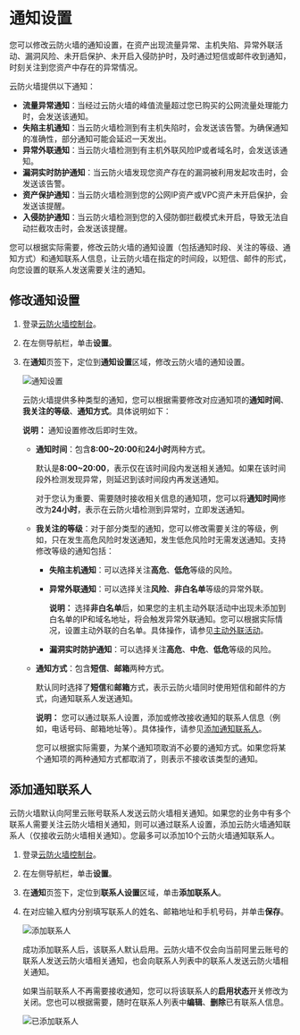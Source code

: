 # 通知设置

您可以修改云防火墙的通知设置，在资产出现流量异常、主机失陷、异常外联活动、漏洞风险、未开启保护、未开启入侵防护时，及时通过短信或邮件收到通知，时刻关注到您资产中存在的异常情况。

云防火墙提供以下通知：

-   **流量异常通知**：当经过云防火墙的峰值流量超过您已购买的公网流量处理能力时，会发送该通知。
-   **失陷主机通知**：当云防火墙检测到有主机失陷时，会发送该告警。为确保通知的准确性，部分通知可能会延迟一天发出。
-   **异常外联通知**：当云防火墙检测到有主机外联风险IP或者域名时，会发送该通知。
-   **漏洞实时防护通知**：当云防火墙发现您资产存在的漏洞被利用发起攻击时，会发送该告警。
-   **资产保护通知**：当云防火墙检测到您的公网IP资产或VPC资产未开启保护，会发送该提醒。
-   **入侵防护通知**：当云防火墙检测到您的入侵防御拦截模式未开启，导致无法自动拦截攻击时，会发送该提醒。

您可以根据实际需要，修改云防火墙的通知设置（包括通知时段、关注的等级、通知方式）和通知联系人信息，让云防火墙在指定的时间段，以短信、邮件的形式，向您设置的联系人发送需要关注的通知。

## 修改通知设置

1.  登录[云防火墙控制台](https://yundun.console.aliyun.com/?p=cfwnext)。

2.  在左侧导航栏，单击**设置**。

3.  在**通知**页签下，定位到**通知设置**区域，修改云防火墙的通知设置。

    ![通知设置](https://static-aliyun-doc.oss-accelerate.aliyuncs.com/assets/img/zh-CN/9500522161/p166927.png)

    云防火墙提供多种类型的通知，您可以根据需要修改对应通知项的**通知时间**、**我关注的等级**、**通知方式**。具体说明如下：

    **说明：** 通知设置修改后即时生效。

    -   **通知时间**：包含**8:00~20:00**和**24小时**两种方式。

        默认是**8:00~20:00**，表示仅在该时间段内发送相关通知。如果在该时间段外检测发现异常，则延迟到该时间段内再发送通知。

        对于您认为重要、需要随时接收相关信息的通知项，您可以将**通知时间**修改为**24小时**，表示在云防火墙检测到异常时，立即发送通知。

    -   **我关注的等级**：对于部分类型的通知，您可以修改需要关注的等级，例如，只在发生高危风险时发送通知，发生低危风险时无需发送通知。支持修改等级的通知包括：
        -   **失陷主机通知**：可以选择关注**高危**、**低危**等级的风险。
        -   **异常外联通知**：可以选择关注**风险**、**非白名单**等级的异常外联。

            **说明：** 选择**非白名单**后，如果您的主机主动外联活动中出现未添加到白名单的IP和域名地址，将会触发异常外联通知。您可以根据实际情况，设置主动外联的白名单。具体操作，请参见[主动外联活动](/intl.zh-CN/网络流量分析/主动外联活动.md)。

        -   **漏洞实时防护通知**：可以选择关注**高危**、**中危**、**低危**等级的风险。
    -   **通知方式**：包含**短信**、**邮箱**两种方式。

        默认同时选择了**短信**和**邮箱**方式，表示云防火墙同时使用短信和邮件的方式，向通知联系人发送通知。

        **说明：** 您可以通过联系人设置，添加或修改接收通知的联系人信息（例如，电话号码、邮箱地址等）。具体操作，请参见[添加通知联系人](#section_apm_stl_unk)。

        您可以根据实际需要，为某个通知项取消不必要的通知方式。如果您将某个通知项的两种通知方式都取消了，则表示不接收该类型的通知。


## 添加通知联系人

云防火墙默认向阿里云账号联系人发送云防火墙相关通知。如果您的业务中有多个联系人需要关注云防火墙相关通知，则可以通过联系人设置，添加云防火墙通知联系人（仅接收云防火墙相关通知）。您最多可以添加10个云防火墙通知联系人。

1.  登录[云防火墙控制台](https://yundun.console.aliyun.com/?p=cfwnext)。

2.  在左侧导航栏，单击**设置**。

3.  在**通知**页签下，定位到**联系人设置**区域，单击**添加联系人**。

4.  在对应输入框内分别填写联系人的姓名、邮箱地址和手机号码，并单击**保存**。

    ![添加联系人](https://static-aliyun-doc.oss-accelerate.aliyuncs.com/assets/img/zh-CN/9500522161/p237831.png)

    成功添加联系人后，该联系人默认启用。云防火墙不仅会向当前阿里云账号的联系人发送云防火墙相关通知，也会向联系人列表中的联系人发送云防火墙相关通知。

    如果当前联系人不再需要接收通知，您可以将该联系人的**启用状态**开关修改为关闭。您也可以根据需要，随时在联系人列表中**编辑**、**删除**已有联系人信息。

    ![已添加联系人](https://static-aliyun-doc.oss-accelerate.aliyuncs.com/assets/img/zh-CN/9500522161/p237837.png)


